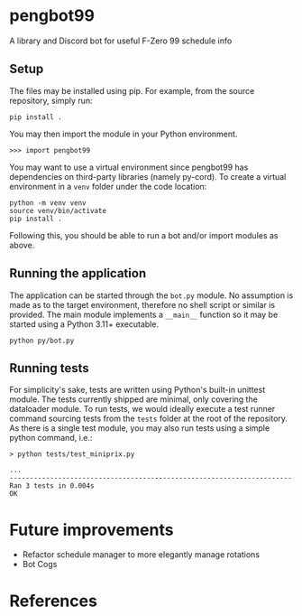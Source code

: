 # pengbot99
A library and Discord bot for useful F-Zero 99 schedule info


## Setup

The files may be installed using pip. For example, from the source repository, simply run:
```
pip install .
```

You may then import the module in your Python environment.
```
>>> import pengbot99
```

You may want to use a virtual environment since pengbot99 has dependencies on third-party libraries (namely py-cord).
To create a virtual environment in a `venv` folder under the code location:

```
python -m venv venv
source venv/bin/activate
pip install .
```

Following this, you should be able to run a bot and/or import modules as above.


## Running the application

The application can be started through the `bot.py` module.
No assumption is made as to the target environment, therefore no shell script or similar is provided.
The main module implements a `__main__` function so it may be started using a Python 3.11+ executable.
```
python py/bot.py
```

## Running tests

For simplicity's sake, tests are written using Python's built-in unittest module. The tests currently shipped are minimal, only covering the dataloader module.
To run tests, we would ideally execute a test runner command sourcing tests from the `tests` folder at the root of the repository.
As there is a single test module, you may also run tests using a simple python command, i.e.:
```
> python tests/test_miniprix.py

...
----------------------------------------------------------------------
Ran 3 tests in 0.004s
OK
```

# Future improvements

- Refactor schedule manager to more elegantly manage rotations
- Bot Cogs


# References


